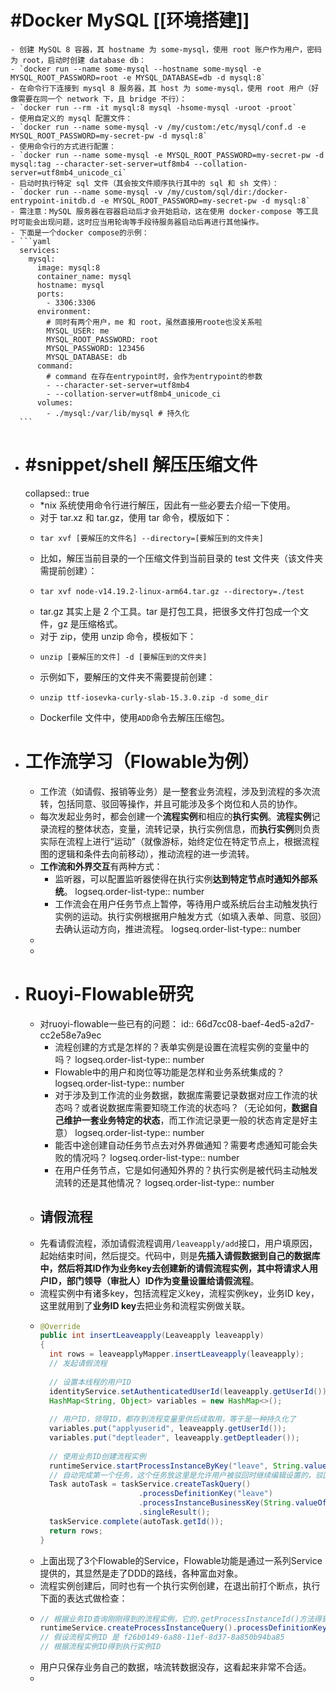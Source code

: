 # #Docker MySQL [[环境搭建]]
	- 创建 MySQL 8 容器，其 hostname 为 some-mysql，使用 root 账户作为用户，密码为 root，启动时创建 database db：
	- `docker run --name some-mysql --hostname some-mysql -e MYSQL_ROOT_PASSWORD=root -e MYSQL_DATABASE=db -d mysql:8`
	- 在命令行下连接到 mysql 8 服务器，其 host 为 some-mysql，使用 root 用户（好像需要在同一个 network 下，且 bridge 不行）：
	- `docker run --rm -it mysql:8 mysql -hsome-mysql -uroot -proot`
	- 使用自定义的 mysql 配置文件：
	- `docker run --name some-mysql -v /my/custom:/etc/mysql/conf.d -e MYSQL_ROOT_PASSWORD=my-secret-pw -d mysql:8`
	- 使用命令行的方式进行配置：
	- `docker run --name some-mysql -e MYSQL_ROOT_PASSWORD=my-secret-pw -d mysql:tag --character-set-server=utf8mb4 --collation-server=utf8mb4_unicode_ci`
	- 启动时执行特定 sql 文件（其会按文件顺序执行其中的 sql 和 sh 文件）：
	- `docker run --name some-mysql -v /my/custom/sql/dir:/docker-entrypoint-initdb.d -e MYSQL_ROOT_PASSWORD=my-secret-pw -d mysql:8`
	- 需注意：MySQL 服务器在容器启动后才会开始启动，这在使用 docker-compose 等工具时可能会出现问题，这时应当用轮询等手段待服务器启动后再进行其他操作。
	- 下面是一个docker compose的示例：
	- ```yaml
	  services:
	    mysql:
	      image: mysql:8
	      container_name: mysql
	      hostname: mysql
	      ports:
	        - 3306:3306
	      environment:
	        # 同时有两个用户，me 和 root，虽然直接用roote也没关系啦
	        MYSQL_USER: me
	        MYSQL_ROOT_PASSWORD: root
	        MYSQL_PASSWORD: 123456
	        MYSQL_DATABASE: db
	      command: 
	        # command 在存在entrypoint时，会作为entrypoint的参数
	        - --character-set-server=utf8mb4
	        - --collation-server=utf8mb4_unicode_ci
	      volumes:
	        - ./mysql:/var/lib/mysql # 持久化
	  ```
- # #snippet/shell 解压压缩文件
  collapsed:: true
	- \*nix 系统使用命令行进行解压，因此有一些必要去介绍一下使用。
	- 对于 tar.xz 和 tar.gz，使用 tar 命令，模版如下：
	- ```
	  tar xvf [要解压的文件名] --directory=[要解压到的文件夹]
	  ```
	- 比如，解压当前目录的一个压缩文件到当前目录的 test 文件夹（该文件夹需提前创建）：
	- ```
	  tar xvf node-v14.19.2-linux-arm64.tar.gz --directory=./test
	  ```
	- tar.gz 其实上是 2 个工具。tar 是打包工具，把很多文件打包成一个文件，gz 是压缩格式。
	- 对于 zip，使用 unzip 命令，模板如下：
	- ```
	  unzip [要解压的文件] -d [要解压到的文件夹]
	  ```
	- 示例如下，要解压的文件夹不需要提前创建：
	- ```
	  unzip ttf-iosevka-curly-slab-15.3.0.zip -d some_dir
	  ```
	- Dockerfile 文件中，使用`ADD`命令去解压压缩包。
- # 工作流学习（Flowable为例）
	- 工作流（如请假、报销等业务）是一整套业务流程，涉及到流程的多次流转，包括同意、驳回等操作，并且可能涉及多个岗位和人员的协作。
	- 每次发起业务时，都会创建一个**流程实例**和相应的**执行实例**。**流程实例**记录流程的整体状态，变量，流转记录，执行实例信息，而**执行实例**则负责实际在流程上进行“运动”（就像游标，始终定位在特定节点上，根据流程图的逻辑和条件去向前移动），推动流程的进一步流转。
	- **工作流和外界交互**有两种方式：
		- 监听器，可以配置监听器使得在执行实例**达到特定节点时通知外部系统**。
		  logseq.order-list-type:: number
		- 工作流会在用户任务节点上暂停，等待用户或系统后台主动触发执行实例的运动。执行实例根据用户触发方式（如填入表单、同意、驳回）去确认运动方向，推进流程。
		  logseq.order-list-type:: number
	-
	-
- # Ruoyi-Flowable研究
	- 对ruoyi-flowable一些已有的问题：
	  id:: 66d7cc08-baef-4ed5-a2d7-cc2e58e7a9ec
		- 流程创建的方式是怎样的？表单实例是设置在流程实例的变量中的吗？
		  logseq.order-list-type:: number
		- Flowable中的用户和岗位等功能是怎样和业务系统集成的？
		  logseq.order-list-type:: number
		- 对于涉及到工作流的业务数据，数据库需要记录数据对应工作流的状态吗？或者说数据库需要知晓工作流的状态吗？（无论如何，**数据自己维护一套业务特定的状态**，而工作流记录更一般的状态肯定是好主意）
		  logseq.order-list-type:: number
		- 能否中途创建自动任务节点去对外界做通知？需要考虑通知可能会失败的情况吗？
		  logseq.order-list-type:: number
		- 在用户任务节点，它是如何通知外界的？执行实例是被代码主动触发流转的还是其他情况？
		  logseq.order-list-type:: number
	- ## 请假流程
	- 先看请假流程，添加请假流程调用`/leaveapply/add`接口，用户填原因，起始结束时间，然后提交。代码中，则是**先插入请假数据到自己的数据库中，然后将其ID作为业务key去创建新的请假流程实例，其中将请求人用户ID，部门领导（审批人）ID作为变量设置给请假流程**。
	- 流程实例中有诸多key，包括流程定义key，流程实例key，业务ID key，这里就用到了**业务ID key**去把业务和流程实例做关联。
	- ```java
	  @Override
	  public int insertLeaveapply(Leaveapply leaveapply)
	  {
	    int rows = leaveapplyMapper.insertLeaveapply(leaveapply);
	    // 发起请假流程
	    
	    // 设置本线程的用户ID
	    identityService.setAuthenticatedUserId(leaveapply.getUserId());
	    HashMap<String, Object> variables = new HashMap<>();
	    
	    // 用户ID，领导ID，都存到流程变量里供后续取用，等于是一种持久化了
	    variables.put("applyuserid", leaveapply.getUserId());
	    variables.put("deptleader", leaveapply.getDeptleader());
	    
	    // 使用业务ID创建流程实例
	    runtimeService.startProcessInstanceByKey("leave", String.valueOf(leaveapply.getId()), variables);
	    // 自动完成第一个任务，这个任务放这里是允许用户被驳回时继续编辑设置的，驳回后会跳转到该任务，如果没有这个任务，那第一个节点就直接是上级领导，驳回后到不了自己了
	    Task autoTask = taskService.createTaskQuery()
	      					.processDefinitionKey("leave")
	      					.processInstanceBusinessKey(String.valueOf(leaveapply.getId()))
	      					.singleResult(); 
	    taskService.complete(autoTask.getId());
	    return rows;
	  }
	  ```
	- 上面出现了3个Flowable的Service，Flowable功能是通过一系列Service提供的，其显然是走了DDD的路线，各种富血对象。
	- 流程实例创建后，同时也有一个执行实例创建，在退出前打个断点，执行下面的表达式做检查：
	- ```java
	  // 根据业务ID查询刚刚得到的流程实例，它的.getProcessInstanceId()方法得到流程实例ID
	  runtimeService.createProcessInstanceQuery().processDefinitionKey("leave").processInstanceBusinessKey(String.valueOf(leaveapply.getId())).singleResult()
	  // 假设流程实例ID 是 f26b0149-6a88-11ef-8d37-8a850b94ba85
	  // 根据流程实例ID得到执行实例ID
	  ```
	- 用户只保存业务自己的数据，啥流转数据没存，这看起来非常不合适。
	-